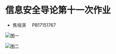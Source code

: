 <!--
 * @Author: Page-Jiao
 * @Date: 2020-04-27 09:45:47
 * @LastEditors: Page-Jiao
 * @LastEditTime: 2020-05-08 17:15:41
 * @Description: file content
 * @FilePath: \信息安全导论\信息安全导论第十一次作业.md
 -->
# 信息安全导论第十一次作业

+ 焦培淇 &nbsp; &nbsp; PB17151767

![图一](./images/11-1.jpg)

![图二](./images/11-2.jpg)